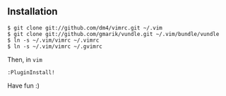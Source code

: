 Installation
------------

    $ git clone git://github.com/dm4/vimrc.git ~/.vim
    $ git clone git://github.com/gmarik/vundle.git ~/.vim/bundle/vundle
    $ ln -s ~/.vim/vimrc ~/.vimrc
    $ ln -s ~/.vim/vimrc ~/.gvimrc

Then, in `vim`

    :PluginInstall!

Have fun :)
